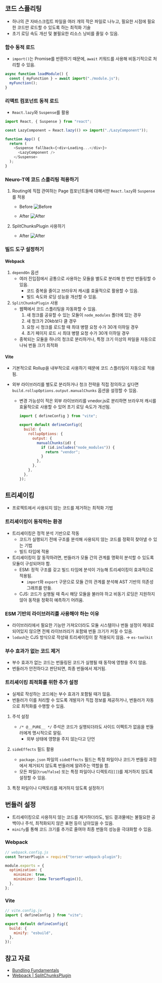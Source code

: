 ## 코드 스플리팅

- 하나의 큰 자바스크립트 파일을 여러 개의 작은 파일로 나누고, 필요한 시점에 필요한 코드만 로드할 수 있도록 하는 최적화 기술
- 초기 로딩 속도 개선 및 불필요한 리소스 낭비를 줄일 수 있음.

### 함수 동적 로드

- `import()`는 Promise를 반환하기 때문에, `await` 키워드를 사용해 비동기적으로 처리할 수 있음.

```js
async function loadModule() {
  const { myFunction } = await import("./module.js");
  myFunction();
}
```

### 리액트 컴포넌트 동적 로드

- `React.lazy`와 `Suspense`를 활용

```js
import React, { Suspense } from "react";

const LazyComponent = React.lazy(() => import("./LazyComponent"));

function App() {
  return (
    <Suspense fallback={<div>Loading...</div>}>
      <LazyComponent />
    </Suspense>
  );
}
```

### Neuro-T에 코드 스플리팅 적용하기

1. Routing에 직접 관여하는 Page 컴포넌트들에 대해서만 `React.lazy`와 `Suspense`를 적용

   - Before
     ![Before](/images/etc_1_item_1.png)

   - After
     ![After](/images/etc_1_item_2.png)

2. SplitChunksPlugin 사용하기
   - After
     ![After](/images/etc_1_item_3.png)

### 빌드 도구 설정하기

#### Webpack

1. `dependOn` 옵션
   - 여러 진입점에서 공통으로 사용하는 모듈을 별도로 분리해 한 번만 번들링할 수 있음.
     - 코드 중복을 줄이고 브라우저 캐시를 효율적으로 활용할 수 있음.
     - 빌드 속도와 로딩 성능을 개선할 수 있음.
2. `SplitChunksPlugin` 사용
   - 웹팩에서 코드 스플리팅을 자동화할 수 있음.
     1. 새 청크를 공유할 수 있는 모듈이 `node_modules` 폴더에 있는 경우
     2. 새 청크가 20kb보다 클 경우
     3. 요청 시 청크를 로드할 때 최대 병렬 요청 수가 30개 이하일 경우
     4. 초기 페이지 로드 시 최대 병렬 요청 수가 30개 이하일 경우
   - 중복되는 모듈을 하나의 청크로 분리하거나, 특정 크기 이상의 파일을 자동으로 나눠 번들 크기 최적화

#### Vite

- 기본적으로 Rollup을 내부적으로 사용하기 때문에 코드 스플리팅이 자동으로 적용됨.
- 외부 라이브러리를 별도로 분리하거나 청크 전략을 직접 정의하고 싶다면 `build.rollupOptions.output.manualChunks` 옵션을 설정할 수 있음.

  - 변경 가능성이 적은 외부 라이브러리를 vnedor.js로 분리하면 브라우저 캐시를 효율적으로 사용할 수 있어 초기 로딩 속도가 개선됨.

    ```js
    import { defineConfig } from "vite";

    export default defineConfig({
      build: {
        rollupOptions: {
          output: {
            manualChunks(id) {
              if (id.includes("node_modules")) {
                return "vendor";
              }
            },
          },
        },
      },
    });
    ```

## 트리셰이킹

- 프로젝트에서 사용되지 않는 코드를 제거하는 최적화 기법

### 트리셰이킹이 동작하는 환경

- 트리셰이킹은 정적 분석 기반으로 작동
  - 코드가 실행되기 전에 구조를 분석해 사용되지 않는 코드를 정확히 찾아낼 수 있는 기법
  - 빌드 타임에 적용
- 트리셰이킹이 잘 동작하려면, 번들러가 모듈 간의 관계를 명확히 분석할 수 있도록 모듈이 구성되어야 함.
  - ESM: 정적 구조를 갖고 빌드 타임에 분석이 가능해 트리셰이킹이 효과적으로 적용됨.
    - `import`와 `export` 구문으로 모듈 간의 관계를 분석해 AST 기반의 의존성 그래프를 만듦.
  - CJS: 코드가 실행될 때 즉시 해당 모듈을 불러야 하고 비동기 로딩은 지원하지 않아 동작을 정확히 예측하기 어려움.

### ESM 기반의 라이브러리를 사용해야 하는 이유

- 라이브러리에서 필요한 기능만 가져오더라도 모듈 시스템이나 번들 설정이 제대로 되어있지 않으면 전체 라이브러리가 포함돼 번들 크기가 커질 수 있음.
- `lodash`는 CJS 방식으로 작성돼 트리셰이킹이 잘 적용되지 않음. → `es-toolkit`

### 부수 효과가 없는 코드 제거

- 부수 효과가 없는 코드는 번들링된 코드가 실행될 때 동작에 영향을 주지 않음.
- 번들러가 안전하다고 판단되면, 최종 번들에서 제거됨.

### 트리셰이킹 최적화를 위한 추가 설정

- 실제로 작성하는 코드에는 부수 효과가 포함될 때가 많음.
- 번들러가 이를 처리할 수 있도록 개발자가 직접 정보를 제공하거나, 번들러가 자동으로 최적화를 수행할 수 있음.

1. 주석 설정

   - `/* @__PURE__ */` 주석은 코드가 실행되더라도 사이드 이펙트가 없음을 번들러에게 명시적으로 알림.
     - 외부 상태에 영향을 주지 않는다고 단언

2. `sideEffects` 필드 활용

   - `package.json` 파일의 `sideEffects` 필드는 특정 파일이나 코드가 번들링 과정에서 제거되지 않도록 번들러에 알려주는 역할을 함.
   - 모든 파일(`true`/`false`) 또는 특정 파일이나 디렉토리(`[]`)를 제거하지 않도록 설정할 수 있음.

3. 특정 파일이나 디렉토리를 제거하지 않도록 설정하기

## 번들러 설정

- 트리셰이킹으로 사용하지 않는 코드를 제거하더라도, 빌드 결과물에는 불필요한 공백이나 주석, 최적화되지 않은 표현 등이 남아있을 수 있음.
- `minify`를 통해 코드 크기를 추가로 줄여야 최종 번들의 성능을 극대화할 수 있음.

### Webpack

```js
// webpack.config.js
const TerserPlugin = require("terser-webpack-plugin");

module.exports = {
  optimization: {
    minimize: true,
    minimizer: [new TerserPlugin()],
  },
};
```

### Vite

```js
// vite.config.js
import { defineConfig } from "vite";

export default defineConfig({
  build: {
    minify: "esbuild",
  },
});
```

## 참고 자료

- [Bundling Fundamentals](https://frontend-fundamentals.com/bundling/)
- [Webpack | SplitChunksPlugin](https://webpack.kr/plugins/split-chunks-plugin/)

